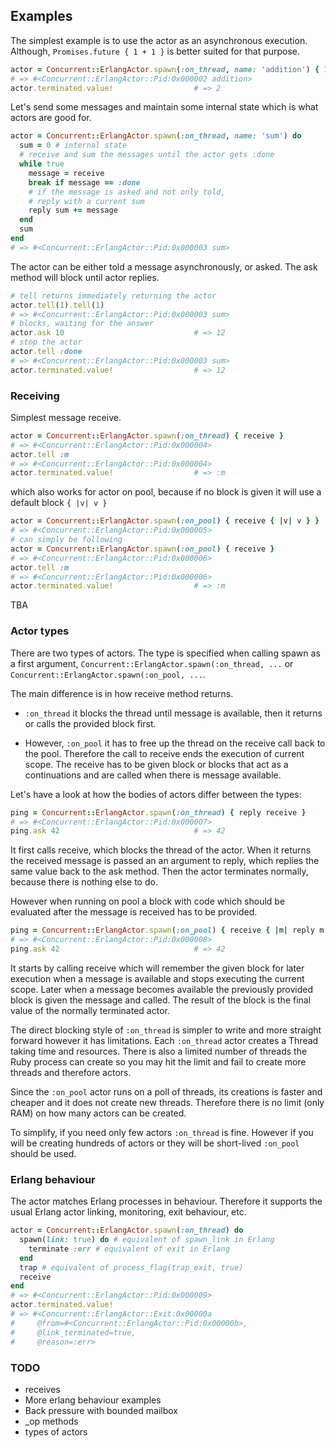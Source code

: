 ## Examples

The simplest example is to use the actor as an asynchronous execution.
Although, `Promises.future { 1 + 1 }` is better suited for that purpose.

```ruby
actor = Concurrent::ErlangActor.spawn(:on_thread, name: 'addition') { 1 + 1 }
# => #<Concurrent::ErlangActor::Pid:0x000002 addition>
actor.terminated.value!                  # => 2
```

Let's send some messages and maintain some internal state 
which is what actors are good for.

```ruby
actor = Concurrent::ErlangActor.spawn(:on_thread, name: 'sum') do
  sum = 0 # internal state
  # receive and sum the messages until the actor gets :done
  while true
    message = receive
    break if message == :done
    # if the message is asked and not only told, 
    # reply with a current sum
    reply sum += message   
  end
  sum
end
# => #<Concurrent::ErlangActor::Pid:0x000003 sum>
```

The actor can be either told a message asynchronously, 
or asked. The ask method will block until actor replies.

```ruby
# tell returns immediately returning the actor 
actor.tell(1).tell(1)
# => #<Concurrent::ErlangActor::Pid:0x000003 sum>
# blocks, waiting for the answer 
actor.ask 10                             # => 12
# stop the actor
actor.tell :done
# => #<Concurrent::ErlangActor::Pid:0x000003 sum>
actor.terminated.value!                  # => 12
```

### Receiving

Simplest message receive.

```ruby
actor = Concurrent::ErlangActor.spawn(:on_thread) { receive }
# => #<Concurrent::ErlangActor::Pid:0x000004>
actor.tell :m
# => #<Concurrent::ErlangActor::Pid:0x000004>
actor.terminated.value!                  # => :m
```

which also works for actor on pool, 
because if no block is given it will use a default block `{ |v| v }` 

```ruby
actor = Concurrent::ErlangActor.spawn(:on_pool) { receive { |v| v } }
# => #<Concurrent::ErlangActor::Pid:0x000005>
# can simply be following
actor = Concurrent::ErlangActor.spawn(:on_pool) { receive }
# => #<Concurrent::ErlangActor::Pid:0x000006>
actor.tell :m
# => #<Concurrent::ErlangActor::Pid:0x000006>
actor.terminated.value!                  # => :m
```

TBA

### Actor types

There are two types of actors. 
The type is specified when calling spawn as a first argument, 
`Concurrent::ErlangActor.spawn(:on_thread, ...` or 
`Concurrent::ErlangActor.spawn(:on_pool, ...`.

The main difference is in how receive method returns.
 
-   `:on_thread` it blocks the thread until message is available, 
    then it returns or calls the provided block first. 
 
-   However, `:on_pool` it has to free up the thread on the receive 
    call back to the pool. Therefore the call to receive ends the 
    execution of current scope. The receive has to be given block
    or blocks that act as a continuations and are called 
    when there is message available.
 
Let's have a look at how the bodies of actors differ between the types:

```ruby
ping = Concurrent::ErlangActor.spawn(:on_thread) { reply receive }
# => #<Concurrent::ErlangActor::Pid:0x000007>
ping.ask 42                              # => 42
```

It first calls receive, which blocks the thread of the actor. 
When it returns the received message is passed an an argument to reply,
which replies the same value back to the ask method. 
Then the actor terminates normally, because there is nothing else to do.

However when running on pool a block with code which should be evaluated 
after the message is received has to be provided. 

```ruby
ping = Concurrent::ErlangActor.spawn(:on_pool) { receive { |m| reply m } }
# => #<Concurrent::ErlangActor::Pid:0x000008>
ping.ask 42                              # => 42
```

It starts by calling receive which will remember the given block for later
execution when a message is available and stops executing the current scope.
Later when a message becomes available the previously provided block is given
the message and called. The result of the block is the final value of the 
normally terminated actor.

The direct blocking style of `:on_thread` is simpler to write and more straight
forward however it has limitations. Each `:on_thread` actor creates a Thread 
taking time and resources. 
There is also a limited number of threads the Ruby process can create 
so you may hit the limit and fail to create more threads and therefore actors.  

Since the `:on_pool` actor runs on a poll of threads, its creations 
is faster and cheaper and it does not create new threads. 
Therefore there is no limit (only RAM) on how many actors can be created.

To simplify, if you need only few actors `:on_thread` is fine. 
However if you will be creating hundreds of actors or 
they will be short-lived `:on_pool` should be used.      

### Erlang behaviour

The actor matches Erlang processes in behaviour. 
Therefore it supports the usual Erlang actor linking, monitoring, exit behaviour, etc.

```ruby
actor = Concurrent::ErlangActor.spawn(:on_thread) do
  spawn(link: true) do # equivalent of spawn_link in Erlang
    terminate :err # equivalent of exit in Erlang    
  end
  trap # equivalent of process_flag(trap_exit, true) 
  receive  
end
# => #<Concurrent::ErlangActor::Pid:0x000009>
actor.terminated.value!
# => #<Concurrent::ErlangActor::Exit:0x00000a
#     @from=#<Concurrent::ErlangActor::Pid:0x00000b>,
#     @link_terminated=true,
#     @reason=:err>
```

### TODO

*   receives
*   More erlang behaviour examples
*   Back pressure with bounded mailbox
*   _op methods
*   types of actors

